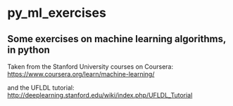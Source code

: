 # py_ml_exercises

## Some exercises on machine learning algorithms, in python

Taken from the Stanford University courses on Coursera:
https://www.coursera.org/learn/machine-learning/

and the UFLDL tutorial:
http://deeplearning.stanford.edu/wiki/index.php/UFLDL_Tutorial


